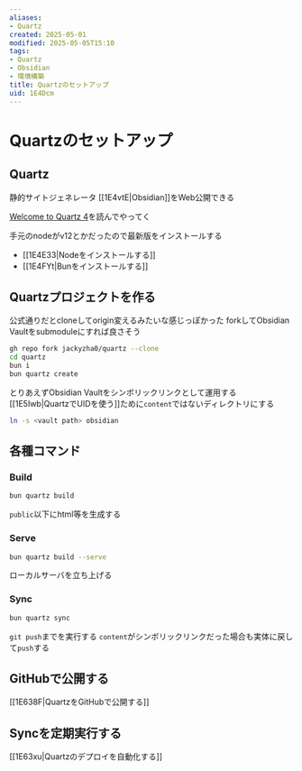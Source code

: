 ```yaml
---
aliases:
- Quartz
created: 2025-05-01
modified: 2025-05-05T15:10
tags:
- Quartz
- Obsidian
- 環境構築
title: Quartzのセットアップ
uid: 1E4Dcm
---
```


# Quartzのセットアップ

## Quartz

静的サイトジェネレータ
[[1E4vtE|Obsidian]]をWeb公開できる

[Welcome to Quartz 4](https://quartz.jzhao.xyz/)を読んでやってく

手元のnodeがv12とかだったので最新版をインストールする
- [[1E4E33|Nodeをインストールする]]
- [[1E4FYt|Bunをインストールする]]

## Quartzプロジェクトを作る

公式通りだとcloneしてorigin変えるみたいな感じっぽかった
forkしてObsidian Vaultをsubmoduleにすれば良さそう

```zsh title="zsh"
gh repo fork jackyzha0/quartz --clone
cd quartz
bun i
bun quartz create
```

とりあえずObsidian Vaultをシンボリックリンクとして運用する
[[1E5Iwb|QuartzでUIDを使う]]ために`content`ではないディレクトリにする

```zsh title="zsh"
ln -s <vault path> obsidian
```

## 各種コマンド

### Build

```zsh title="zsh"
bun quartz build
```

`public`以下にhtml等を生成する

### Serve

```zsh title="zsh"
bun quartz build --serve
```

ローカルサーバを立ち上げる

### Sync

```zsh title="zsh"
bun quartz sync
```

`git push`までを実行する
`content`がシンボリックリンクだった場合も実体に戻して`push`する

## GitHubで公開する

[[1E638F|QuartzをGitHubで公開する]]

## Syncを定期実行する

[[1E63xu|Quartzのデプロイを自動化する]]